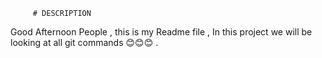 
         # DESCRIPTION

Good Afternoon People , this is my Readme file , In this project we will be looking at all git commands 😊😊😊 .
